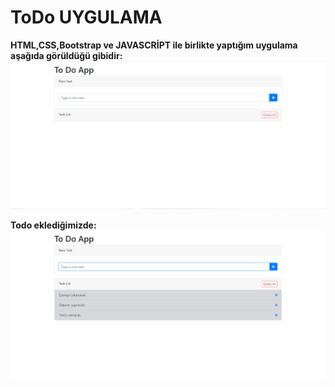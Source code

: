 # ToDo UYGULAMA

**HTML,CSS,Bootstrap ve JAVASCRİPT ile birlikte yaptığım uygulama aşağıda görüldüğü gibidir:**
![ToDo](img/ToDoApp.png)

**Todo eklediğimizde:**
![ToDo](img/ToDoAppItems.png)

